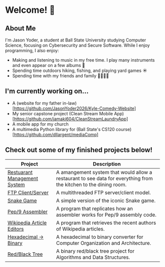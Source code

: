 # Welcome! 👋

## About Me
I'm Jason Yoder, a student at Ball State University studying Computer Science, 
focusing on Cybersecurity and Secure Software. While I enjoy programming, I also enjoy:

- Making and listening to music in my free time. I play many instruments and even appear on a few albums 🎸
- Spending time outdoors hiking, fishing, and playing yard games ☀️
- Spending time with my friends and family 👨‍👩‍👦‍👦

## I'm currently working on...
- A (website for my father in-law)[https://github.com/JasonYoder2026/Kyle-Comedy-Website]
- My senior capstone project (Clean Stream Mobile App)[https://github.com/jamaki604/CleanStreamLaundryApp]
- A mobile app for my church
- A multimedia Python library for (Ball State's CS120 course)[https://github.com/dllargent/mediaComp]

## Check out some of my finished projects below!

| Project | Description |
|---------|-------------|
|[Restuarant Management System](https://github.com/JasonYoder2026/CS222-FinalProject)| A amangement system that would allow a restaurant to see data for everything from the kitchen to the dining room.|
|[FTP Client/Server](https://github.com/JasonYoder2026/CS316-Project3) | A multithreaded FTP server/client model.|
|[Snake Game](https://github.com/JasonYoder2026/Snake) | A simple version of the iconic Snake game.|
|[Pep/9 Assembler](https://github.com/JasonYoder2026/pep9Assembler) | A program that replicates how an assembler works for Pep/9 assembly code.|
|[Wikipedia Article Editors](https://github.com/JasonYoder2026/Wikipedia-Revision-Authors) | A program that retrieves the recent authors of Wikipedia articles. |
|[Hexadecimal -> Binary](https://github.com/JasonYoder2026/HexadecimalToBinary) | A hexadecimal to binary converter for Computer Organization and Architecture. |
|[Red/Black Tree](https://github.com/JasonYoder2026/Red-Black-Tree-Project) | A binary red/black tree project for Algorithms and Data Structures. |

